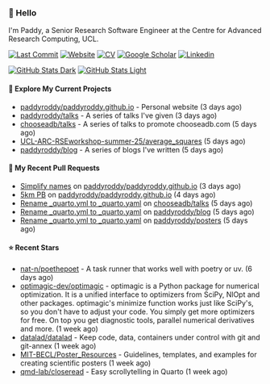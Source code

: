 ### 👋 Hello

I'm Paddy, a Senior Research Software Engineer at the Centre for Advanced
Research Computing, UCL.

[![Last Commit](https://img.shields.io/github/last-commit/paddyroddy/paddyroddy/main?label=updated)](https://github.com/paddyroddy)
[![Website](https://img.shields.io/badge/GitHub%20Pages-222?logo=githubpages&logoColor=fff&style=for-the-badge&style=flat)](https://paddyroddy.github.io)
[![CV](https://img.shields.io/badge/CV-PDF-pink.svg)](https://paddyroddy.github.io/cv)
[![Google Scholar](https://img.shields.io/badge/Google%20Scholar-4285F4?logo=googlescholar&logoColor=fff&style=for-the-badge&style=flat)](https://scholar.google.com/citations?user=OFigHUwAAAAJ)
[![Linkedin](https://img.shields.io/badge/LinkedIn-0A66C2?logo=linkedin&logoColor=fff&style=for-the-badge&style=flat)](https://www.linkedin.com/in/patrickjamesroddy)

[![GitHub Stats Dark](https://github-readme-stats-paddyroddy.vercel.app/api?username=paddyroddy&disable_animations=true&hide_border=true&hide_title=true&include_all_commits=true&rank_icon=github&show=prs_merged,reviews&show_icons=true&theme=tokyonight)](https://github.com/paddyroddy/paddyroddy#gh-dark-mode-only)
[![GitHub Stats Light](https://github-readme-stats-paddyroddy.vercel.app/api?username=paddyroddy&disable_animations=true&hide_border=true&hide_title=true&include_all_commits=true&rank_icon=github&show=prs_merged,reviews&show_icons=true&theme=default)](https://github.com/paddyroddy/paddyroddy#gh-light-mode-only)

#### 👷 Explore My Current Projects

- [paddyroddy/paddyroddy.github.io](https://github.com/paddyroddy/paddyroddy.github.io) - Personal website
  (3 days ago)
- [paddyroddy/talks](https://github.com/paddyroddy/talks) - A series of talks I&#39;ve given
  (3 days ago)
- [chooseadb/talks](https://github.com/chooseadb/talks) - A series of talks to promote chooseadb.com
  (5 days ago)
- [UCL-ARC-RSEworkshop-summer-25/average_squares](https://github.com/UCL-ARC-RSEworkshop-summer-25/average_squares)
  (5 days ago)
- [paddyroddy/blog](https://github.com/paddyroddy/blog) - A series of blogs I&#39;ve written
  (5 days ago)

#### 🔨 My Recent Pull Requests

- [Simplify names](https://github.com/paddyroddy/paddyroddy.github.io/pull/133) on [paddyroddy/paddyroddy.github.io](https://github.com/paddyroddy/paddyroddy.github.io)
  (3 days ago)
- [5km PB](https://github.com/paddyroddy/paddyroddy.github.io/pull/132) on [paddyroddy/paddyroddy.github.io](https://github.com/paddyroddy/paddyroddy.github.io)
  (4 days ago)
- [Rename _quarto.yml to _quarto.yaml](https://github.com/chooseadb/talks/pull/5) on [chooseadb/talks](https://github.com/chooseadb/talks)
  (5 days ago)
- [Rename _quarto.yml to _quarto.yaml](https://github.com/paddyroddy/blog/pull/7) on [paddyroddy/blog](https://github.com/paddyroddy/blog)
  (5 days ago)
- [Rename _quarto.yml to _quarto.yaml](https://github.com/paddyroddy/posters/pull/5) on [paddyroddy/posters](https://github.com/paddyroddy/posters)
  (5 days ago)

#### ⭐ Recent Stars

- [nat-n/poethepoet](https://github.com/nat-n/poethepoet) - A task runner that works well with poetry or uv.
  (6 days ago)
- [optimagic-dev/optimagic](https://github.com/optimagic-dev/optimagic) - optimagic is a Python package for numerical optimization. It is a unified interface to optimizers from SciPy, NlOpt and other packages.  optimagic&#39;s minimize function works just like SciPy&#39;s, so you don&#39;t have to adjust your code. You simply get more optimizers for free. On top you get diagnostic tools, parallel numerical derivatives and more.
  (1 week ago)
- [datalad/datalad](https://github.com/datalad/datalad) - Keep code, data, containers under control with git  and git-annex
  (1 week ago)
- [MIT-BECL/Poster_Resources](https://github.com/MIT-BECL/Poster_Resources) - Guidelines, templates, and examples for creating scientific posters
  (1 week ago)
- [qmd-lab/closeread](https://github.com/qmd-lab/closeread) - Easy scrollytelling in Quarto
  (1 week ago)
